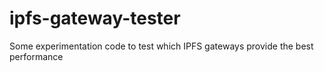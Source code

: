 # ipfs-gateway-tester
Some experimentation code to test which IPFS gateways provide the best performance
